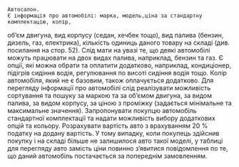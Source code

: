 	Автосалон.
	Є інформація про автомобілі: марка, модель,ціна за стандартну комплектацію, колір,
об’єм двигуна, вид корпусу (седан, хечбек тощо), вид палива (бензин, дизель, газ, електрика), кількість одиниць даного товару на складі (див. посилання на стор. 52).
	Слід мати на увазі те, що деякі автомобілі можуть працювати на двох видах палива,
наприклад, бензин та газ. Є опції, які можна обрати та оплатити додатково, наприклад, кондиціонер, підігрів сидіння водія, регулювання по висоті сидіння водія тощо. Колір автомобіля, який не є базовим, також оплачується додатково. Для перегляду інформації про автомобілі слід реалізувати можливість сортування та пошуку за маркою та за об’ємом двигуна, за видом палива, за видом корпусу, за ціною з проміжку (задається мінімальне та максимальне значення). Запропонувати покупцю автомобіль стандартної комплектації та надати можливість вибору додаткових опцій та кольору. Розрахувати вартість авто з врахуванням 20 % податку на додану вартість. У тому випадку, коли покупець здійснив покупку і на складі більше не залишилося авто такої моделі, у таблиці для перегляду авто замість ціни повинно з’явитися повідомлення по те, що даний автомобіль постачається за попереднім замовленням.